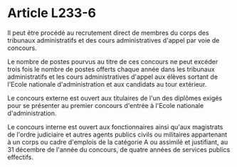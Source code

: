 # Article L233-6

Il  peut être procédé au recrutement direct de membres du corps des  tribunaux administratifs et des cours administratives d'appel par voie  de concours.

Le nombre de postes pourvus au titre  de ces concours ne peut excéder trois fois le nombre de postes offerts  chaque année dans les tribunaux administratifs et les cours  administratives d'appel aux élèves sortant de l'Ecole nationale  d'administration et aux candidats au tour extérieur.

Le concours externe est ouvert aux titulaires de l'un des diplômes  exigés pour se présenter au premier concours d'entrée à l'Ecole  nationale d'administration.

Le concours interne  est ouvert aux fonctionnaires ainsi qu'aux magistrats de l'ordre  judiciaire et autres agents publics civils ou militaires appartenant à  un corps ou cadre d'emplois de la catégorie A ou assimilé et justifiant,  au 31 décembre de l'année du concours, de quatre années de services  publics effectifs.
